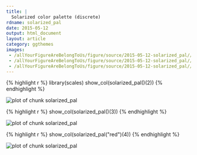 ```yaml
---
title: |
  Solarized color palette (discrete)
rdname: solarized_pal
date: 2015-05-12
output: html_document
layout: article
category: ggthemes
images:
 - /allYourFigureAreBelongToUs/figure/source/2015-05-12-solarized_pal//solarized_pal-1.png
 - /allYourFigureAreBelongToUs/figure/source/2015-05-12-solarized_pal//solarized_pal-2.png
 - /allYourFigureAreBelongToUs/figure/source/2015-05-12-solarized_pal//solarized_pal-3.png
---
```





{% highlight r %}
library(scales)
show_col(solarized_pal()(2))
{% endhighlight %}

![plot of chunk solarized_pal](/allYourFigureAreBelongToUs/figure/source/2015-05-12-solarized_pal/solarized_pal-1.png) 

{% highlight r %}
show_col(solarized_pal()(3))
{% endhighlight %}

![plot of chunk solarized_pal](/allYourFigureAreBelongToUs/figure/source/2015-05-12-solarized_pal/solarized_pal-2.png) 

{% highlight r %}
show_col(solarized_pal("red")(4))
{% endhighlight %}

![plot of chunk solarized_pal](/allYourFigureAreBelongToUs/figure/source/2015-05-12-solarized_pal/solarized_pal-3.png) 